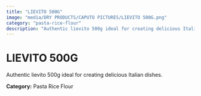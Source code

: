 ```yaml
---
title: "LIEVITO 500G"
image: "media/DRY PRODUCTS/CAPUTO PICTURES/LIEVITO 500G.png"
category: "pasta-rice-flour"
description: "Authentic lievito 500g ideal for creating delicious Italian dishes."
---
```


# LIEVITO 500G

Authentic lievito 500g ideal for creating delicious Italian dishes.

**Category:** Pasta Rice Flour
